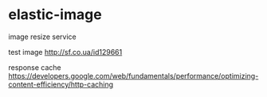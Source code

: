 # elastic-image
image resize service

test image http://sf.co.ua/id129661

response cache https://developers.google.com/web/fundamentals/performance/optimizing-content-efficiency/http-caching
